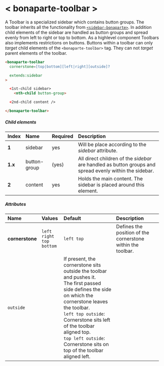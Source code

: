 # < bonaparte-toolbar >
A Toolbar is a specialized sidebar which contains button groups. The toolbar inherits all the functionality from [`<sidebar-bonaparte>`](#-sidebar-bonaparte-). In addition child elements of the sidebar are handled as button groups and spread evenly from left to right or top to bottom.
As a highlevel component Toolbars also implements restrictions on buttons. Buttons within a toolbar can only _target_ child elements of the `<bonaparte-toolbar>` tag. They can not _target_ parent elements of the toolbar.

```html
<bonaparte-toolbar
  cornerstone=[top|bottom][left|right][outside]?

  extends:sidebar
>

  <1st-child sidebar>
    <nth-child button-group>

  <2nd-child content /> 

</bonaparte-toolbar>
```

##### Child elements
Index | Name |  Required | Description 
:--------- | :--- | :------ | :-----
__1__ | sidebar | yes | Will be place according to the _sidebar_ attribute.
__1.x__ | button-group | (yes) | All direct children of the _sidebar_ are handled as button groups and spread evenly within the sidebar.
__2__ | content | yes | Holds the main content. The sidebar is placed around this element.


##### Attributes
Name | Values | Default | Description 
:--------- | :--- | :------ | :----------
__cornerstone__ | `left` `right`<br>`top` `bottom` | `left top` | Defines the position of the cornerstone within the toolbar.
 | `outside` | | If present, the cornerstone sits outside the toolbar and pushes it.<br>The first passed side defines the side on which the cornerstone leaves the toolbar. <br>`left top outside`: Cornerstone sits left of the toolbar aligned top.<br>`top left outside`: Cornerstone sits on top of the toolbar aligned left.
